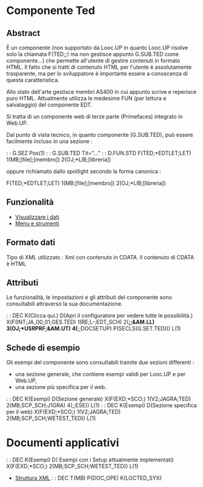 # Componente Ted

## Abstract

È un componente (non supportato da Looc.UP in quanto Looc.UP risolve solo la chiamata F(TED;;) ma non gestisce appunto G.SUB.TED come componente...) che permette all'utente di gestire contenuti in formato HTML. Il fatto che si tratti di contenuto HTML per l'utente è assolutamente trasparente, ma per lo sviluppatore è importante essere a conoscenza di questa caratteristica.

Allo stato dell'arte gestisce membri AS400 in cui appunto scrive e reperisce puro HTML.
Attualmente utilizza le medesime FUN (per lettura e salvataggio) del componente EDT.

Si tratta di un componente web di terze parte (Primefaces) integrato in Web.UP.

Dal punto di vista tecnico, in quanto componente (G.SUB.TED), può essere facilmente incluso in una sezione : 

  :  : G.SEZ Pos(1)
  :  : G.SUB.TED Tit="..."
  :  : D.FUN.STD F(TED;*EDTLET;LET) 1(MB;[file];[membro]) 2(OJ;*LIB;[libreria])

oppure richiamato dallo spotlight secondo la forma canonica : 

 F(TED;*EDTLET;LET) 1(MB;[file];[membro]) 2(OJ;*LIB;[libreria])


## Funzionalità
- [Visualizzare i dati](Sorgenti/DOC/TA/B£AMO/LOCTED_F01)
- [Menu e strumenti](Sorgenti/DOC/TA/B£AMO/LOCTED_F03)

## Formato dati
Tipo di XML utilizzato :  Xml con contenuto in CDATA. Il contenuto di CDATA è HTML

## Attributi
Le funzionalità, le impostazioni e gli attributi del componente sono consultabili attraverso la sua documentazione.

 :  : DEC K(Clicca qui.) D(Apri il configuratore per vedere tutte le possibilità.) X(F(INT;JA_00_01;GES.TED) 1(RE;L-;EDT_SCH) 2(**;;&AM.LL) 3(OJ;*USRPRF;&AM.UT) 4(**;;DOCSETUP) P(SECLS(G.SET.TED))) L(1)

## Schede di esempio
Gli esempi del componente sono consultabili tramite due sezioni differenti : 
- una sezione generale, che contiene esempi validi per Looc.UP e per Web.UP,
- una sezione più specifica per il web.

 :  : DEC K(Esempi) D(Sezione generale) X(F(EXD;*SCO;) 1(V2;JAGRA;TED) 2(MB;SCP_SCH;J1GRA) 4(;;ESE)) L(1)
 :  : DEC K(Esempi) D(Sezione specifica per il web) X(F(EXD;*SCO;) 1(V2;JAGRA;TED) 2(MB;SCP_SCH;WETEST_TED)) L(1)

# Documenti applicativi
 :  : DEC K(Esempi) D( Esempi con i Setup attualmente implementati) X(F(EXD;*SCO;) 2(MB;SCP_SCH;WETEST_TED)) L(1)
- [Struttura XML](Sorgenti/DOC/TA/B£AMO/LOCTED_XML)
 :  : DEC T(MB) P(DOC_OPE) K(LOCTED_SYX)
